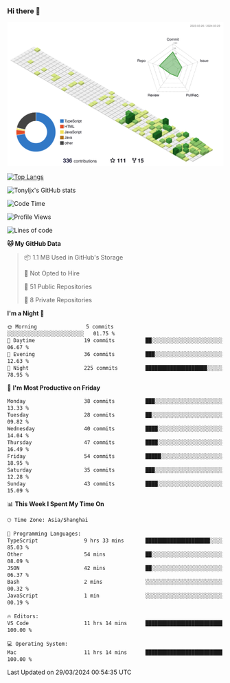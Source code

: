 ### Hi there 👋

![](./profile-3d-contrib/profile-green-animate.svg)

 

[![Top Langs](https://github-readme-stats.vercel.app/api/top-langs/?username=tonyljx)](https://github.com/anuraghazra/github-readme-stats)

![Tonyljx's GitHub stats](https://github-readme-stats.vercel.app/api?username=tonyljx&theme=default&show_icons=true)

 

<!--START_SECTION:waka-->
![Code Time](http://img.shields.io/badge/Code%20Time-251%20hrs%2019%20mins-blue)

![Profile Views](http://img.shields.io/badge/Profile%20Views-1-blue)

![Lines of code](https://img.shields.io/badge/From%20Hello%20World%20I%27ve%20Written-340.6%20thousand%20lines%20of%20code-blue)

**🐱 My GitHub Data** 

> 📦 1.1 MB Used in GitHub's Storage 
 > 
> 🚫 Not Opted to Hire
 > 
> 📜 51 Public Repositories 
 > 
> 🔑 8 Private Repositories 
 > 
**I'm a Night 🦉** 

```text
🌞 Morning                5 commits           ░░░░░░░░░░░░░░░░░░░░░░░░░   01.75 % 
🌆 Daytime                19 commits          ██░░░░░░░░░░░░░░░░░░░░░░░   06.67 % 
🌃 Evening                36 commits          ███░░░░░░░░░░░░░░░░░░░░░░   12.63 % 
🌙 Night                  225 commits         ████████████████████░░░░░   78.95 % 
```
📅 **I'm Most Productive on Friday** 

```text
Monday                   38 commits          ███░░░░░░░░░░░░░░░░░░░░░░   13.33 % 
Tuesday                  28 commits          ██░░░░░░░░░░░░░░░░░░░░░░░   09.82 % 
Wednesday                40 commits          ████░░░░░░░░░░░░░░░░░░░░░   14.04 % 
Thursday                 47 commits          ████░░░░░░░░░░░░░░░░░░░░░   16.49 % 
Friday                   54 commits          █████░░░░░░░░░░░░░░░░░░░░   18.95 % 
Saturday                 35 commits          ███░░░░░░░░░░░░░░░░░░░░░░   12.28 % 
Sunday                   43 commits          ████░░░░░░░░░░░░░░░░░░░░░   15.09 % 
```


📊 **This Week I Spent My Time On** 

```text
🕑︎ Time Zone: Asia/Shanghai

💬 Programming Languages: 
TypeScript               9 hrs 33 mins       █████████████████████░░░░   85.03 % 
Other                    54 mins             ██░░░░░░░░░░░░░░░░░░░░░░░   08.09 % 
JSON                     42 mins             ██░░░░░░░░░░░░░░░░░░░░░░░   06.37 % 
Bash                     2 mins              ░░░░░░░░░░░░░░░░░░░░░░░░░   00.32 % 
JavaScript               1 min               ░░░░░░░░░░░░░░░░░░░░░░░░░   00.19 % 

🔥 Editors: 
VS Code                  11 hrs 14 mins      █████████████████████████   100.00 % 

💻 Operating System: 
Mac                      11 hrs 14 mins      █████████████████████████   100.00 % 
```


 Last Updated on 29/03/2024 00:54:35 UTC
<!--END_SECTION:waka-->
